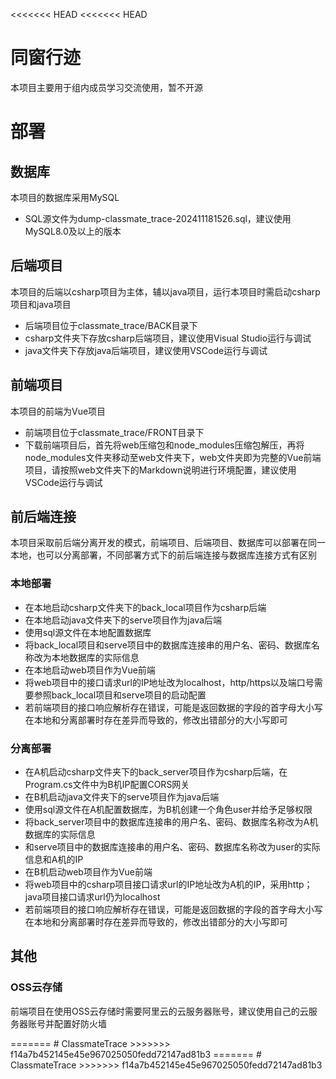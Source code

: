 <<<<<<< HEAD
<<<<<<< HEAD
# 同窗行迹

<aside>

  本项目主要用于组内成员学习交流使用，暂不开源

</aside>

# 部署

## 数据库

<aside>

  本项目的数据库采用MySQL

</aside>

- SQL源文件为dump-classmate_trace-202411181526.sql，建议使用MySQL8.0及以上的版本

## 后端项目

<aside>

  本项目的后端以csharp项目为主体，辅以java项目，运行本项目时需启动csharp项目和java项目

</aside>

- 后端项目位于classmate_trace/BACK目录下
- csharp文件夹下存放csharp后端项目，建议使用Visual Studio运行与调试
- java文件夹下存放java后端项目，建议使用VSCode运行与调试

## 前端项目

<aside>

  本项目的前端为Vue项目

</aside>

- 前端项目位于classmate_trace/FRONT目录下
- 下载前端项目后，首先将web压缩包和node_modules压缩包解压，再将node_modules文件夹移动至web文件夹下，web文件夹即为完整的Vue前端项目，请按照web文件夹下的Markdown说明进行环境配置，建议使用VSCode运行与调试

## 前后端连接

<aside>

  本项目采取前后端分离开发的模式，前端项目、后端项目、数据库可以部署在同一本地，也可以分离部署，不同部署方式下的前后端连接与数据库连接方式有区别

</aside>

### 本地部署

- 在本地启动csharp文件夹下的back_local项目作为csharp后端
- 在本地启动java文件夹下的serve项目作为java后端
- 使用sql源文件在本地配置数据库
- 将back_local项目和serve项目中的数据库连接串的用户名、密码、数据库名称改为本地数据库的实际信息
- 在本地启动web项目作为Vue前端
- 将web项目中的接口请求url的IP地址改为localhost，http/https以及端口号需要参照back_local项目和serve项目的启动配置
- 若前端项目的接口响应解析存在错误，可能是返回数据的字段的首字母大小写在本地和分离部署时存在差异而导致的，修改出错部分的大小写即可

### 分离部署

- 在A机启动csharp文件夹下的back_server项目作为csharp后端，在Program.cs文件中为B机IP配置CORS网关
- 在B机启动java文件夹下的serve项目作为java后端
- 使用sql源文件在A机配置数据库，为B机创建一个角色user并给予足够权限
- 将back_server项目中的数据库连接串的用户名、密码、数据库名称改为A机数据库的实际信息
- 和serve项目中的数据库连接串的用户名、密码、数据库名称改为user的实际信息和A机的IP
- 在B机启动web项目作为Vue前端
- 将web项目中的csharp项目接口请求url的IP地址改为A机的IP，采用http；java项目接口请求url仍为localhost
- 若前端项目的接口响应解析存在错误，可能是返回数据的字段的首字母大小写在本地和分离部署时存在差异而导致的，修改出错部分的大小写即可

## 其他

### OSS云存储

<aside>

  前端项目在使用OSS云存储时需要阿里云的云服务器账号，建议使用自己的云服务器账号并配置好防火墙

</aside>
=======
# ClassmateTrace
>>>>>>> f14a7b452145e45e967025050fedd72147ad81b3
=======
# ClassmateTrace
>>>>>>> f14a7b452145e45e967025050fedd72147ad81b3
